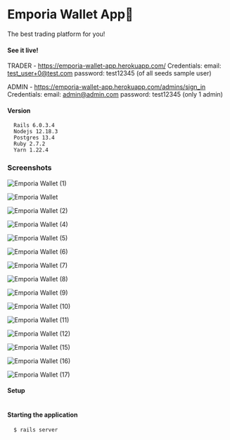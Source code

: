 # Emporia Wallet App👋

The best trading platform for you!

#### See it live! 

TRADER - https://emporia-wallet-app.herokuapp.com/
Credentials: 
email: test_user+0@test.com 
password: test12345 (of all seeds sample user)

ADMIN - https://emporia-wallet-app.herokuapp.com/admins/sign_in
Credentials: 
email: admin@admin.com 
password: test12345 (only 1 admin)

#### Version

```
  Rails 6.0.3.4
  Nodejs 12.18.3
  Postgres 13.4
  Ruby 2.7.2
  Yarn 1.22.4

```

### Screenshots

![Emporia Wallet (1)](https://user-images.githubusercontent.com/73781775/135028835-3fc430e0-39cf-4374-bffc-500810307d58.jpg)

![Emporia Wallet](https://user-images.githubusercontent.com/73781775/135028869-5d536967-f4b3-4def-9210-81f0705141ba.jpg)

![Emporia Wallet (2)](https://user-images.githubusercontent.com/73781775/135028862-bfff8e6b-a9ce-44f8-8992-4a2d4d7e0dd4.jpg)

![Emporia Wallet (4)](https://user-images.githubusercontent.com/73781775/135028908-4ed9a187-a54c-4c50-94f1-216cb11bba92.jpg)

![Emporia Wallet (5)](https://user-images.githubusercontent.com/73781775/135028916-b0a8ed47-de56-439a-8b31-87ce93f9305f.jpg)

![Emporia Wallet (6)](https://user-images.githubusercontent.com/73781775/135028959-9ba6985c-48e6-4b82-af19-9495ef48ca99.jpg)

![Emporia Wallet (7)](https://user-images.githubusercontent.com/73781775/135028982-de3a4ead-5a9a-44bf-8f4c-bc0070a5c74b.jpg)

![Emporia Wallet (8)](https://user-images.githubusercontent.com/73781775/135029012-1ecd28ca-959b-4344-81cf-c3a95a69edee.jpg)

![Emporia Wallet (9)](https://user-images.githubusercontent.com/73781775/135029036-92196ccc-b61c-47d4-bcd2-aaa785e524ad.jpg)

![Emporia Wallet (10)](https://user-images.githubusercontent.com/73781775/135029062-e9cea12e-d47c-4b11-8a6f-ef13582519af.jpg)

![Emporia Wallet (11)](https://user-images.githubusercontent.com/73781775/135029081-c26574e6-78a5-4559-9ea7-0359a256c3a2.jpg)

![Emporia Wallet (12)](https://user-images.githubusercontent.com/73781775/135029099-985b081e-e9ad-486f-9286-e472217ef3a3.jpg)

![Emporia Wallet (15)](https://user-images.githubusercontent.com/73781775/135029119-9dd85c39-35ad-4959-bd35-0f0ad4828d3b.jpg)

![Emporia Wallet (16)](https://user-images.githubusercontent.com/73781775/135029127-8f5ee42b-970b-4294-8894-a3a6bb4cabb3.jpg)

![Emporia Wallet (17)](https://user-images.githubusercontent.com/73781775/135029208-481d5595-6a4e-41cb-b015-22a6953f2bac.jpg)

#### Setup

```

```

#### Starting the application

```
  $ rails server
```

